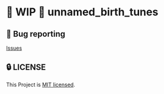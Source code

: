 # 🚧 WIP 🚧 unnamed_birth_tunes

## 🐛 Bug reporting
[Issues](https://github.com/mbti-nf-team/unnamed_birth_tunes/issues?q=is%3Aissue+is%3Aopen+sort%3Aupdated-desc)

## 🔒 LICENSE
This Project is [MIT licensed](https://github.com/mbti-nf-team/unnamed_birth_tunes/blob/main/LICENSE).
